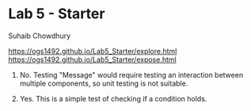 # Lab 5 - Starter
Suhaib Chowdhury

https://ogs1492.github.io/Lab5_Starter/explore.html
https://ogs1492.github.io/Lab5_Starter/expose.html

1. No. Testing "Message" would require testing an interaction between multiple components, so unit testing is not suitable.

2. Yes. This is a simple test of checking if a condition holds.
